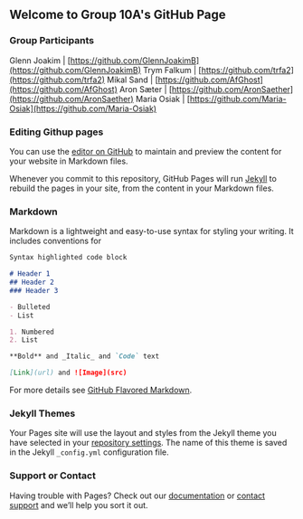 ## Welcome to Group 10A's GitHub Page
### Group Participants

Glenn Joakim | [https://github.com/GlennJoakimB](https://github.com/GlennJoakimB)
Trym Falkum | [https://github.com/trfa2](https://github.com/trfa2)
Mikal Sand | [https://github.com/AfGhost](https://github.com/AfGhost)
Aron Sæter | [https://github.com/AronSaether](https://github.com/AronSaether)
Maria Osiak | [https://github.com/Maria-Osiak](https://github.com/Maria-Osiak)

### Editing Githup pages
You can use the [editor on GitHub](https://github.com/Maria-Osiak/10A/edit/main/README.md) to maintain and preview the content for your website in Markdown files.

Whenever you commit to this repository, GitHub Pages will run [Jekyll](https://jekyllrb.com/) to rebuild the pages in your site, from the content in your Markdown files.

### Markdown

Markdown is a lightweight and easy-to-use syntax for styling your writing. It includes conventions for

```markdown
Syntax highlighted code block

# Header 1
## Header 2
### Header 3

- Bulleted
- List

1. Numbered
2. List

**Bold** and _Italic_ and `Code` text

[Link](url) and ![Image](src)
```

For more details see [GitHub Flavored Markdown](https://guides.github.com/features/mastering-markdown/).

### Jekyll Themes

Your Pages site will use the layout and styles from the Jekyll theme you have selected in your [repository settings](https://github.com/Maria-Osiak/10A/settings/pages). The name of this theme is saved in the Jekyll `_config.yml` configuration file.

### Support or Contact

Having trouble with Pages? Check out our [documentation](https://docs.github.com/categories/github-pages-basics/) or [contact support](https://support.github.com/contact) and we’ll help you sort it out.
